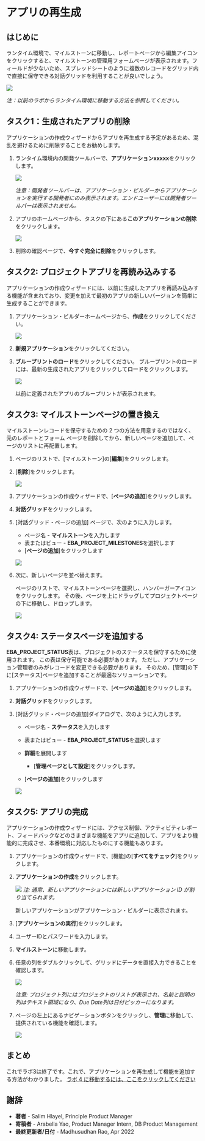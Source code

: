 # アプリの再生成

## はじめに

ランタイム環境で、マイルストーンに移動し、レポートページから編集アイコンをクリックすると、マイルストーンの管理用フォームページが表示されます。フィールドが少ないため、スプレッドシートのように複数のレコードをグリッド内で直接に保守できる対話グリッドを利用することが良いでしょう。

![](images/milestone-form.png " ")

_注：以前のラボからランタイム環境に移動する方法を参照してください。_

## タスク1：生成されたアプリの削除

アプリケーションの作成ウィザードからアプリを再生成する予定があるため、混乱を避けるために削除することをお勧めします。

1.  ランタイム環境内の開発ツールバーで、**アプリケーションxxxxx**をクリックします。
    
    ![](images/dev-toolbar.png " ")
    
    _注意：開発者ツールバーは、アプリケーション・ビルダーからアプリケーションを実行する開発者にのみ表示されます。エンドユーザーには開発者ツールバーは表示されません。_
    
2.  アプリのホームページから、タスクの下にある**このアプリケーションの削除**をクリックします。
    
    ![](images/delete-app.png " ")
    
3.  削除の確認ページで、**今すぐ完全に削除**をクリックします。


## タスク2: プロジェクトアプリを再読み込みする

アプリケーションの作成ウィザードには、以前に生成したアプリを再読み込みする機能が含まれており、変更を加えて最初のアプリの新しいバージョンを簡単に生成することができます。

1.  アプリケーション・ビルダーホームページから、**作成**をクリックしてください。
    
    ![](images/create-app.png " ")
    
2.  **新規アプリケーション**をクリックしてください。
    
3.  **ブループリントのロード**をクリックしてください。 ブループリントのロードには、最新の生成されたアプリをクリックして**ロード**をクリックします。
    
    ![](images/load-blueprint.png " ")
    
    以前に定義されたアプリのブループリントが表示されます。

## タスク3: マイルストーンページの置き換え
マイルストーンレコードを保守するための 2 つの方法を用意するのではなく、元のレポートとフォーム ページを削除してから、新しいページを追加して、ページのリストに再配置します。

1. ページのリストで、[マイルストーン]の[**編集**]をクリックします。
2. [**削除**]をクリックします。  

    ![](images/delete-old-page.png " ")

3. アプリケーションの作成ウィザードで、[**ページの追加**]をクリックします。
4. **対話グリッド**をクリックします。
5. [対話グリッド・ページの追加] ページで、次のように入力します。
     - ページ名 - **マイルストーン**を入力します
     - 表またはビュー - **EBA\_PROJECT\_MILESTONES**を選択します
     - [**ページの追加**]をクリックします  

    ![](images/set-milestones.png " ")

6. 次に、新しいページを並べ替えます。

    ページのリストで、マイルストーンページを選択し、ハンバーガーアイコンをクリックします。
    その後、ページを上にドラッグしてプロジェクトページの下に移動し、ドロップします。

    ![](images/move-milestones.png " ")


## タスク4: ステータスページを追加する
**EBA\_PROJECT\_STATUS**表は、プロジェクトのステータスを保守するために使用されます。 この表は保守可能である必要があります。 ただし、アプリケーション管理者のみがレコードを変更できる必要があります。 そのため、[管理]の下に[ステータス]ページを追加することが最適なソリューションです。

1. アプリケーションの作成ウィザードで、[**ページの追加**]をクリックします。
2. **対話グリッド**をクリックします。
3. [対話グリッド・ページの追加]ダイアログで、次のように入力します。
     - ページ名 - **ステータス**を入力します
     - 表またはビュー - **EBA\_PROJECT\_STATUS**を選択します
     - **詳細**を展開します
         - [**管理ページとして設定**]をクリックします。

     - [**ページの追加**]をクリックします  

    ![](images/set-status.png " ")


## タスク5: アプリの完成
アプリケーションの作成ウィザードには、アクセス制御、アクティビティレポート、フィードバックなどのさまざまな機能をアプリに追加して、アプリをより機能的に完成させ、本番環境に対応したものにする機能もあります。

1. アプリケーションの作成ウィザードで、[機能]の[**すべてをチェック**]をクリックします。
2. **アプリケーションの作成**をクリックします。

    ![](images/check-features.png " ")
    *注: 通常、新しいアプリケーションには新しいアプリケーション ID が割り当てられます。*

    新しいアプリケーションがアプリケーション・ビルダーに表示されます。

3. [**アプリケーションの実行**]をクリックします。
4. ユーザーIDとパスワードを入力します。
5. **マイルストーン**に移動します。
6. 任意の列をダブルクリックして、グリッドにデータを直接入力できることを確認します。

    ![](images/view-milestones.png " ")

    *注意: プロジェクト列にはプロジェクトのリストが表示され、名前と説明の列はテキスト領域になり、Due Date列は日付ピッカーになります。*

7. ページの左上にあるナビゲーションボタンをクリックし、**管理**に移動して、提供されている機能を確認します。

    ![](images/view-admin.png " ")

## **まとめ**

これでラボ3は終了です。これで、アプリケーションを再生成して機能を追加する方法がわかりました。 [ラボ 4 に移動するには、ここをクリックしてください](?lab=lab-4-improving-dashboard)

## **謝辞**

  - **著者** - Salim Hlayel, Principle Product Manager
  - **寄稿者** - Arabella Yao, Product Manager Intern, DB Product Management
  - **最終更新者/日付** - Madhusudhan Rao, Apr 2022
